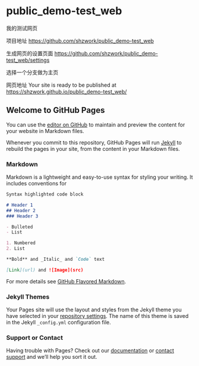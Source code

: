 # public_demo-test_web
我的测试网页



项目地址
https://github.com/shzwork/public_demo-test_web

生成网页的设置页面
https://github.com/shzwork/public_demo-test_web/settings

选择一个分支做为主页

网页地址
Your site is ready to be published at 
https://shzwork.github.io/public_demo-test_web/

## Welcome to GitHub Pages

You can use the [editor on GitHub](https://github.com/shzwork/public_demo-test_web/edit/master/README.md) to maintain and preview the content for your website in Markdown files.

Whenever you commit to this repository, GitHub Pages will run [Jekyll](https://jekyllrb.com/) to rebuild the pages in your site, from the content in your Markdown files.

### Markdown

Markdown is a lightweight and easy-to-use syntax for styling your writing. It includes conventions for

```markdown
Syntax highlighted code block

# Header 1
## Header 2
### Header 3

- Bulleted
- List

1. Numbered
2. List

**Bold** and _Italic_ and `Code` text

[Link](url) and ![Image](src)
```

For more details see [GitHub Flavored Markdown](https://guides.github.com/features/mastering-markdown/).

### Jekyll Themes

Your Pages site will use the layout and styles from the Jekyll theme you have selected in your [repository settings](https://github.com/shzwork/public_demo-test_web/settings). The name of this theme is saved in the Jekyll `_config.yml` configuration file.

### Support or Contact

Having trouble with Pages? Check out our [documentation](https://help.github.com/categories/github-pages-basics/) or [contact support](https://github.com/contact) and we’ll help you sort it out.
